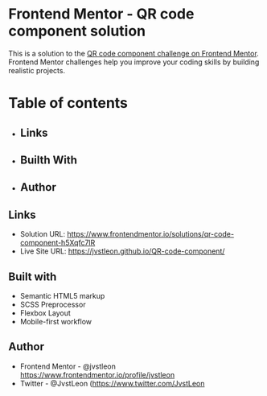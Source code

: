 # Frontend Mentor - QR code component solution

This is a solution to the [QR code component challenge on Frontend Mentor](https://www.frontendmentor.io/challenges/qr-code-component-iux_sIO_H). Frontend Mentor challenges help you improve your coding skills by building realistic projects. 


# Table of contents

- ## Links
- ## Builth With
- ## Author


## Links

- Solution URL: https://www.frontendmentor.io/solutions/qr-code-component-h5Xqfc7lR
- Live Site URL: https://jvstleon.github.io/QR-code-component/


## Built with

- Semantic HTML5 markup
- SCSS Preprocessor
- Flexbox Layout
- Mobile-first workflow


## Author

- Frontend Mentor - @jvstleon https://www.frontendmentor.io/profile/jvstleon
- Twitter - @JvstLeon (https://www.twitter.com/JvstLeon
